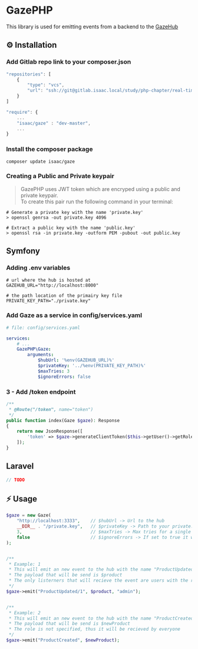 # GazePHP

This library is used for emitting events from a backend to the [GazeHub](https://gitlab.isaac.nl/study/php-chapter/real-time-ui-updates/gazehub)

## ⚙️ Installation

### Add Gitlab repo link to your composer.json
```js
"repositories": [
    {
        "type": "vcs",
        "url": "ssh://git@gitlab.isaac.local/study/php-chapter/real-time-ui-updates/gazephp.git"
    }
]

"require": {
    ...
    "isaac/gaze" : "dev-master",
    ...
}

```

### Install the composer package
```shell
composer update isaac/gaze
```

### Creating a Public and Private keypair

> GazePHP uses JWT token which are encryped using a public and private keypair.<br/>
To create this pair run the following command in your terminal:

```shell
# Generate a private key with the name 'private.key'
> openssl genrsa -out private.key 4096

# Extract a public key with the name 'public.key'
> openssl rsa -in private.key -outform PEM -pubout -out public.key
```

## Symfony

### Adding .env variables
```
# url where the hub is hosted at
GAZEHUB_URL="http://localhost:8000"

# the path location of the primairy key file
PRIVATE_KEY_PATH="./private.key"
```

### Add Gaze as a service in config/services.yaml
```yaml
# file: config/services.yaml

services:
    # ...
    GazePHP\Gaze:
        arguments:
            $hubUrl: '%env(GAZEHUB_URL)%'
            $privateKey: '../%env(PRIVATE_KEY_PATH)%'
            $maxTries: 3
            $ignoreErrors: false
```

### 3 - Add **/token** endpoint

```php
/**
 * @Route("/token", name="token")
 */
public function index(Gaze $gaze): Response
{
    return new JsonResponse([
        'token' => $gaze->generateClientToken($this->getUser()->getRoles())
    ]);
}
```

## Laravel

```php
// TODO
```

## ⚡️ Usage

```php
$gaze = new Gaze(
    "http://localhost:3333",    // $hubUrl -> Url to the hub
    __DIR__ . "/private.key",   // $privateKey -> Path to your private.key file
    3,                          // $maxTries -> Max tries for a single emit
    false                       // $ignoreErrors -> If set to true it will not throw errors if emit fails
);


/**
 * Example: 1
 * This will emit an new event to the hub with the name "ProductUpdated/1"
 * The payload that will be send is $product
 * The only listerners that will recieve the event are users with the role "admin"
 */
$gaze->emit("ProductUpdated/1", $product, "admin");


/**
 * Example: 2
 * This will emit an new event to the hub with the name "ProductCreated"
 * The payload that will be send is $newProduct
 * The role is not specified, thus it will be recieved by everyone
 */
$gaze->emit("ProductCreated", $newProduct);
```